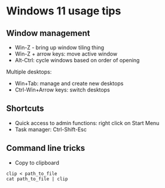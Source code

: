 # Windows 11 usage tips



## Window management

* Win-Z - bring up window tiling thing
* Win-Z + arrow keys: move active window
* Alt-Ctrl: cycle windows based on order of opening

Multiple desktops:

* Win+Tab: manage and create new desktops
* Ctrl-Win+Arrow keys: switch desktops

## Shortcuts


* Quick access to admin functions: right click on Start Menu
* Task manager: Ctrl-Shift-Esc


## Command line tricks

* Copy to clipboard

```
clip < path_to_file
cat path_to_file | clip
```

